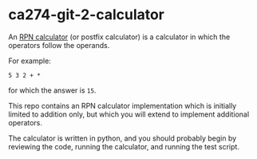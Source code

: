 # ca274-git-2-calculator

An [RPN calculator](https://en.wikipedia.org/wiki/Reverse_Polish_notation)
(or postfix calculator)
is a calculator in which the operators follow the operands.

For example:

```
5 3 2 + *
```

for which the answer is `15`.

This repo contains an RPN calculator implementation which is initially limited to addition only, but which you
will extend to implement additional operators.

The calculator is written in python, and you should probably begin by reviewing the code, running the
calculator, and running the test script.
